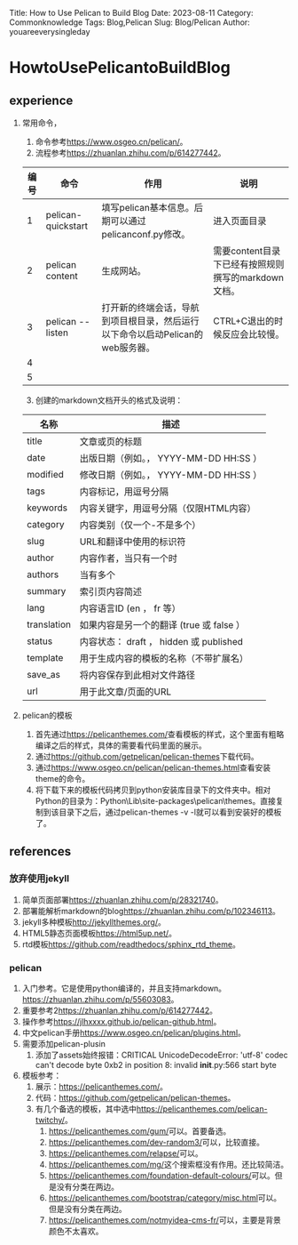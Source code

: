 Title: How to Use Pelican to Build Blog
Date: 2023-08-11
Category: Commonknowledge
Tags: Blog,Pelican
Slug: Blog/Pelican
Author: youareeverysingleday

# HowtoUsePelicantoBuildBlog

## experience

1. 常用命令，
   1. 命令参考<https://www.osgeo.cn/pelican/>。
   2. 流程参考<https://zhuanlan.zhihu.com/p/614277442>。
   
   |编号|命令|作用|说明|
   |---|---|---|---|
   |1|pelican-quickstart|填写pelican基本信息。后期可以通过pelicanconf.py修改。|进入页面目录|
   |2|pelican content|生成网站。|需要content目录下已经有按照规则撰写的markdown文档。|
   |3|pelican --listen|打开新的终端会话，导航到项目根目录，然后运行以下命令以启动Pelican的web服务器。|CTRL+C退出的时候反应会比较慢。|
   |4||||
   |5||||
   3. 创建的markdown文档开头的格式及说明：
   
   |名称|描述|
   |---|---|
   |title|文章或页的标题|
   |date|出版日期（例如。， YYYY-MM-DD HH:SS ）|
   |modified|修改日期（例如。， YYYY-MM-DD HH:SS ）|
   |tags|内容标记，用逗号分隔|
   |keywords|内容关键字，用逗号分隔（仅限HTML内容）|
   |category|内容类别（仅一个-不是多个）|
   |slug|URL和翻译中使用的标识符|
   |author|内容作者，当只有一个时|
   |authors|当有多个|
   |summary|索引页内容简述|
   |lang|内容语言ID (en ， fr 等）|
   |translation|如果内容是另一个的翻译 (true 或 false ）|
   |status|内容状态： draft ， hidden 或 published|
   |template|用于生成内容的模板的名称（不带扩展名）|
   |save_as|将内容保存到此相对文件路径|
   |url|用于此文章/页面的URL|
2. pelican的模板
   1. 首先通过<https://pelicanthemes.com/>查看模板的样式，这个里面有粗略编译之后的样式，具体的需要看代码里面的展示。
   2. 通过<https://github.com/getpelican/pelican-themes>下载代码。
   3. 通过<https://www.osgeo.cn/pelican/pelican-themes.html>查看安装theme的命令。
   4. 将下载下来的模板代码拷贝到python安装库目录下的文件夹中。相对Python的目录为：Python\Lib\site-packages\pelican\themes。直接复制到该目录下之后，通过pelican-themes -v -l就可以看到安装好的模板了。


## references

### 放弃使用jekyll

1. 简单页面部署<https://zhuanlan.zhihu.com/p/28321740>。
2. 部署能解析markdown的blog<https://zhuanlan.zhihu.com/p/102346113>。
3. jekyll多种模板<http://jekyllthemes.org/>。
4. HTML5静态页面模板<https://html5up.net/>。
5. rtd模板<https://github.com/readthedocs/sphinx_rtd_theme>。

### pelican

1. 入门参考。它是使用python编译的，并且支持markdown。<https://zhuanlan.zhihu.com/p/55603083>。
2. 重要参考2<https://zhuanlan.zhihu.com/p/614277442>。
3. 操作参考<https://jlhxxxx.github.io/pelican-github.html>。
4. 中文pelican手册<https://www.osgeo.cn/pelican/plugins.html>。
5. 需要添加pelican-plusin
   1. 添加了assets始终报错：CRITICAL UnicodeDecodeError: 'utf-8' codec can't decode byte 0xb2 in position 8: invalid     __init__.py:566                    start byte
6. 模板参考：
   1. 展示：<https://pelicanthemes.com/>。
   2. 代码：<https://github.com/getpelican/pelican-themes>。
   3. 有几个备选的模板，其中选中<https://pelicanthemes.com/pelican-twitchy/>。
      1. <https://pelicanthemes.com/gum/>可以。首要备选。
      2. <https://pelicanthemes.com/dev-random3/>可以，比较直接。
      3. <https://pelicanthemes.com/relapse/>可以。
      4. <https://pelicanthemes.com/mg/>这个搜索框没有作用。还比较简洁。
      5. <https://pelicanthemes.com/foundation-default-colours/>可以。但是没有分类在两边。
      6. <https://pelicanthemes.com/bootstrap/category/misc.html>可以。但是没有分类在两边。
      7. <https://pelicanthemes.com/notmyidea-cms-fr/>可以，主要是背景颜色不太喜欢。

